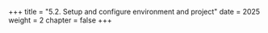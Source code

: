 +++
title = "5.2. Setup and configure environment and project"
date = 2025
weight = 2
chapter = false
+++
